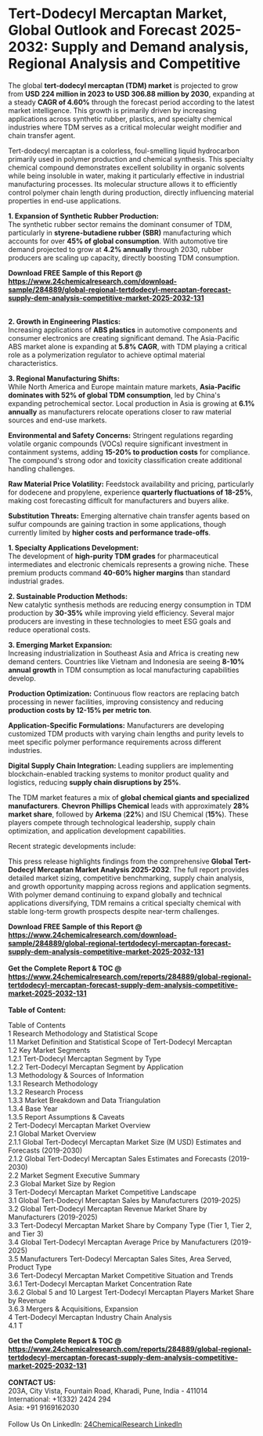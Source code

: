 <h1>Tert-Dodecyl Mercaptan Market, Global Outlook and Forecast 2025-2032: Supply and Demand analysis, Regional Analysis and Competitive</h1><p>The global <strong>tert-dodecyl mercaptan (TDM) market</strong> is projected to grow from <strong>USD 224 million in 2023 to USD 306.88 million by 2030</strong>, expanding at a steady <strong>CAGR of 4.60%</strong> through the forecast period according to the latest market intelligence. This growth is primarily driven by increasing applications across synthetic rubber, plastics, and specialty chemical industries where TDM serves as a critical molecular weight modifier and chain transfer agent.</p><p>Tert-dodecyl mercaptan is a colorless, foul-smelling liquid hydrocarbon primarily used in polymer production and chemical synthesis. This specialty chemical compound demonstrates excellent solubility in organic solvents while being insoluble in water, making it particularly effective in industrial manufacturing processes. Its molecular structure allows it to efficiently control polymer chain length during production, directly influencing material properties in end-use applications.</p><p><strong>1. Expansion of Synthetic Rubber Production:</strong><br>
The synthetic rubber sector remains the dominant consumer of TDM, particularly in <strong>styrene-butadiene rubber (SBR)</strong> manufacturing which accounts for over <strong>45% of global consumption</strong>. With automotive tire demand projected to grow at <strong>4.2% annually</strong> through 2030, rubber producers are scaling up capacity, directly boosting TDM consumption.</p><div><b>Download FREE Sample of this Report @ 
            <a href="https://www.24chemicalresearch.com/download-sample/284889/global-regional-tertdodecyl-mercaptan-forecast-supply-dem-analysis-competitive-market-2025-2032-131">
            https://www.24chemicalresearch.com/download-sample/284889/global-regional-tertdodecyl-mercaptan-forecast-supply-dem-analysis-competitive-market-2025-2032-131</a></b></div><br><p><strong>2. Growth in Engineering Plastics:</strong><br>
Increasing applications of <strong>ABS plastics</strong> in automotive components and consumer electronics are creating significant demand. The Asia-Pacific ABS market alone is expanding at <strong>5.8% CAGR</strong>, with TDM playing a critical role as a polymerization regulator to achieve optimal material characteristics.</p><p><strong>3. Regional Manufacturing Shifts:</strong><br>
While North America and Europe maintain mature markets, <strong>Asia-Pacific dominates with 52% of global TDM consumption</strong>, led by China's expanding petrochemical sector. Local production in Asia is growing at <strong>6.1% annually</strong> as manufacturers relocate operations closer to raw material sources and end-use markets.</p><p><strong>Environmental and Safety Concerns:</strong> Stringent regulations regarding volatile organic compounds (VOCs) require significant investment in containment systems, adding <strong>15-20% to production costs</strong> for compliance. The compound's strong odor and toxicity classification create additional handling challenges.</p><p><strong>Raw Material Price Volatility:</strong> Feedstock availability and pricing, particularly for dodecene and propylene, experience <strong>quarterly fluctuations of 18-25%</strong>, making cost forecasting difficult for manufacturers and buyers alike.</p><p><strong>Substitution Threats:</strong> Emerging alternative chain transfer agents based on sulfur compounds are gaining traction in some applications, though currently limited by <strong>higher costs and performance trade-offs</strong>.</p><p><strong>1. Specialty Applications Development:</strong><br>
The development of <strong>high-purity TDM grades</strong> for pharmaceutical intermediates and electronic chemicals represents a growing niche. These premium products command <strong>40-60% higher margins</strong> than standard industrial grades.</p><p><strong>2. Sustainable Production Methods:</strong><br>
New catalytic synthesis methods are reducing energy consumption in TDM production by <strong>30-35%</strong> while improving yield efficiency. Several major producers are investing in these technologies to meet ESG goals and reduce operational costs.</p><p><strong>3. Emerging Market Expansion:</strong><br>
Increasing industrialization in Southeast Asia and Africa is creating new demand centers. Countries like Vietnam and Indonesia are seeing <strong>8-10% annual growth</strong> in TDM consumption as local manufacturing capabilities develop.</p><p><strong>Production Optimization:</strong> Continuous flow reactors are replacing batch processing in newer facilities, improving consistency and reducing <strong>production costs by 12-15% per metric ton</strong>.</p><p><strong>Application-Specific Formulations:</strong> Manufacturers are developing customized TDM products with varying chain lengths and purity levels to meet specific polymer performance requirements across different industries.</p><p><strong>Digital Supply Chain Integration:</strong> Leading suppliers are implementing blockchain-enabled tracking systems to monitor product quality and logistics, reducing <strong>supply chain disruptions by 25%</strong>.</p><p>The TDM market features a mix of <strong>global chemical giants and specialized manufacturers</strong>. <strong>Chevron Phillips Chemical</strong> leads with approximately <strong>28% market share</strong>, followed by <strong>Arkema</strong> (<strong>22%</strong>) and ISU Chemical (<strong>15%</strong>). These players compete through technological leadership, supply chain optimization, and application development capabilities.</p><p>Recent strategic developments include:</p><p>This press release highlights findings from the comprehensive <strong>Global Tert-Dodecyl Mercaptan Market Analysis 2025-2032</strong>. The full report provides detailed market sizing, competitive benchmarking, supply chain analysis, and growth opportunity mapping across regions and application segments. With polymer demand continuing to expand globally and technical applications diversifying, TDM remains a critical specialty chemical with stable long-term growth prospects despite near-term challenges.</p><div><b>Download FREE Sample of this Report @ 
            <a href="https://www.24chemicalresearch.com/download-sample/284889/global-regional-tertdodecyl-mercaptan-forecast-supply-dem-analysis-competitive-market-2025-2032-131">
            https://www.24chemicalresearch.com/download-sample/284889/global-regional-tertdodecyl-mercaptan-forecast-supply-dem-analysis-competitive-market-2025-2032-131</a></b></div><br><div><b>Get the Complete Report & TOC @ 
            <a href="https://www.24chemicalresearch.com/reports/284889/global-regional-tertdodecyl-mercaptan-forecast-supply-dem-analysis-competitive-market-2025-2032-131">
            https://www.24chemicalresearch.com/reports/284889/global-regional-tertdodecyl-mercaptan-forecast-supply-dem-analysis-competitive-market-2025-2032-131</a></b></div><br>
            <b>Table of Content:</b><p>Table of Contents<br />
1 Research Methodology and Statistical Scope<br />
1.1 Market Definition and Statistical Scope of Tert-Dodecyl Mercaptan<br />
1.2 Key Market Segments<br />
1.2.1 Tert-Dodecyl Mercaptan Segment by Type<br />
1.2.2 Tert-Dodecyl Mercaptan Segment by Application<br />
1.3 Methodology & Sources of Information<br />
1.3.1 Research Methodology<br />
1.3.2 Research Process<br />
1.3.3 Market Breakdown and Data Triangulation<br />
1.3.4 Base Year<br />
1.3.5 Report Assumptions & Caveats<br />
2 Tert-Dodecyl Mercaptan Market Overview<br />
2.1 Global Market Overview<br />
2.1.1 Global Tert-Dodecyl Mercaptan Market Size (M USD) Estimates and Forecasts (2019-2030)<br />
2.1.2 Global Tert-Dodecyl Mercaptan Sales Estimates and Forecasts (2019-2030)<br />
2.2 Market Segment Executive Summary<br />
2.3 Global Market Size by Region<br />
3 Tert-Dodecyl Mercaptan Market Competitive Landscape<br />
3.1 Global Tert-Dodecyl Mercaptan Sales by Manufacturers (2019-2025)<br />
3.2 Global Tert-Dodecyl Mercaptan Revenue Market Share by Manufacturers (2019-2025)<br />
3.3 Tert-Dodecyl Mercaptan Market Share by Company Type (Tier 1, Tier 2, and Tier 3)<br />
3.4 Global Tert-Dodecyl Mercaptan Average Price by Manufacturers (2019-2025)<br />
3.5 Manufacturers Tert-Dodecyl Mercaptan Sales Sites, Area Served, Product Type<br />
3.6 Tert-Dodecyl Mercaptan Market Competitive Situation and Trends<br />
3.6.1 Tert-Dodecyl Mercaptan Market Concentration Rate<br />
3.6.2 Global 5 and 10 Largest Tert-Dodecyl Mercaptan Players Market Share by Revenue<br />
3.6.3 Mergers & Acquisitions, Expansion<br />
4 Tert-Dodecyl Mercaptan Industry Chain Analysis<br />
4.1 T</p><div><b>Get the Complete Report & TOC @ 
            <a href="https://www.24chemicalresearch.com/reports/284889/global-regional-tertdodecyl-mercaptan-forecast-supply-dem-analysis-competitive-market-2025-2032-131">
            https://www.24chemicalresearch.com/reports/284889/global-regional-tertdodecyl-mercaptan-forecast-supply-dem-analysis-competitive-market-2025-2032-131</a></b></div><br><b>CONTACT US:</b><br>
            203A, City Vista, Fountain Road, Kharadi, Pune, India - 411014<br>
            International: +1(332) 2424 294<br>
            Asia: +91 9169162030 <br><br>
            Follow Us On LinkedIn: <a href="https://www.linkedin.com/company/24chemicalresearch/">24ChemicalResearch LinkedIn</a>